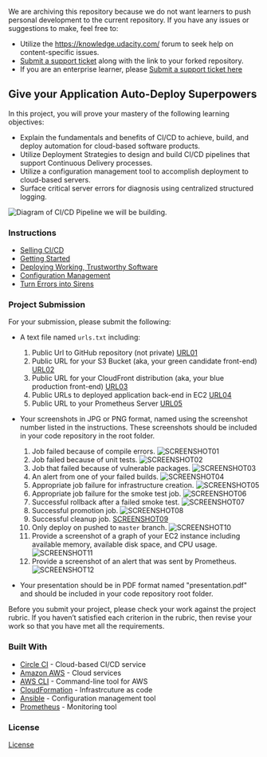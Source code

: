 We are archiving this repository because we do not want learners to push personal development to the current repository. If you have any issues or suggestions to make, feel free to:
- Utilize the https://knowledge.udacity.com/ forum to seek help on content-specific issues.
- [Submit a support ticket](https://udacity.zendesk.com/hc/en-us/requests/new) along with the link to your forked repository. 
- If you are an enterprise learner, please [Submit a support ticket here](https://udacityenterprise.zendesk.com/hc/en-us/requests/new?ticket_form_id=360000279131)

## Give your Application Auto-Deploy Superpowers

In this project, you will prove your mastery of the following learning objectives:

- Explain the fundamentals and benefits of CI/CD to achieve, build, and deploy automation for cloud-based software products.
- Utilize Deployment Strategies to design and build CI/CD pipelines that support Continuous Delivery processes.
- Utilize a configuration management tool to accomplish deployment to cloud-based servers.
- Surface critical server errors for diagnosis using centralized structured logging.

![Diagram of CI/CD Pipeline we will be building.](udapeople.png)

### Instructions

* [Selling CI/CD](instructions/0-selling-cicd.md)
* [Getting Started](instructions/1-getting-started.md)
* [Deploying Working, Trustworthy Software](instructions/2-deploying-trustworthy-code.md)
* [Configuration Management](instructions/3-configuration-management.md)
* [Turn Errors into Sirens](instructions/4-turn-errors-into-sirens.md)



### Project Submission

For your submission, please submit the following:

- A text file named `urls.txt` including:
  1. Public Url to GitHub repository (not private) [URL01](https://github.com/Trinhnt3027/udacity-devops-project3-CICD)
  1. Public URL for your S3 Bucket (aka, your green candidate front-end) [URL02](http://udapeople-3e11b17.s3.amazonaws.com/index.html)
  1. Public URL for your CloudFront distribution (aka, your blue production front-end) [URL03](http://d2e4p47n71t7nd.cloudfront.net)
  1. Public URLs to deployed application back-end in EC2 [URL04](http://ec2-54-152-127-33.compute-1.amazonaws.com:3030)
  1. Public URL to your Prometheus Server [URL05](http://ec2-3-83-191-185.compute-1.amazonaws.com:9090//targets)
- Your screenshots in JPG or PNG format, named using the screenshot number listed in the instructions. These screenshots should be included in your code repository in the root folder.
  1. Job failed because of compile errors. ![SCREENSHOT01](screenshots/SCR01_build_backend_failed.JPG)
  1. Job failed because of unit tests. ![SCREENSHOT02](screenshots/SCR02_test_backend_failed.JPG)
  1. Job that failed because of vulnerable packages. ![SCREENSHOT03](screenshots/SCR03_scan_backend_failed.JPG)
  1. An alert from one of your failed builds. ![SCREENSHOT04](screenshots/SCR04_failed_alert.png)
  1. Appropriate job failure for infrastructure creation. ![SCREENSHOT05](screenshots/SCR05_deploy_backend_fail.JPG)
  1. Appropriate job failure for the smoke test job. ![SCREENSHOT06](screenshots/SCR06_smock_test_front_fail.JPG)
  1. Successful rollback after a failed smoke test. ![SCREENSHOT07](screenshots/SCR07_rollback_success.JPG)
  1. Successful promotion job. ![SCREENSHOT08](screenshots/SCR08_update_clountfront.JPG)
  1. Successful cleanup job. [SCREENSHOT09](screenshots/SCR09_cleanup_success.JPG)
  1. Only deploy on pushed to `master` branch. ![SCREENSHOT10](screenshots/SCR10_build_dev-branch.JPG)
  1. Provide a screenshot of a graph of your EC2 instance including available memory, available disk space, and CPU usage. ![SCREENSHOT11](screenshots/SCR11_prometheus_graph.JPG)
  1. Provide a screenshot of an alert that was sent by Prometheus. ![SCREENSHOT12](screenshots/SCR12_alert_email.JPG)

- Your presentation should be in PDF format named "presentation.pdf" and should be included in your code repository root folder. 

Before you submit your project, please check your work against the project rubric. If you haven’t satisfied each criterion in the rubric, then revise your work so that you have met all the requirements. 

### Built With

- [Circle CI](www.circleci.com) - Cloud-based CI/CD service
- [Amazon AWS](https://aws.amazon.com/) - Cloud services
- [AWS CLI](https://aws.amazon.com/cli/) - Command-line tool for AWS
- [CloudFormation](https://aws.amazon.com/cloudformation/) - Infrastrcuture as code
- [Ansible](https://www.ansible.com/) - Configuration management tool
- [Prometheus](https://prometheus.io/) - Monitoring tool

### License

[License](LICENSE.md)
